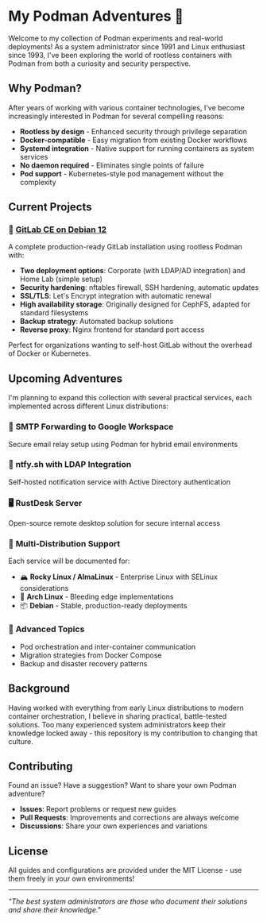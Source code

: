 # My Podman Adventures 🐧

Welcome to my collection of Podman experiments and real-world deployments! As a system administrator since 1991 and Linux enthusiast since 1993, I've been exploring the world of rootless containers with Podman from both a curiosity and security perspective.

## Why Podman?

After years of working with various container technologies, I've become increasingly interested in Podman for several compelling reasons:

- **Rootless by design** - Enhanced security through privilege separation
- **Docker-compatible** - Easy migration from existing Docker workflows  
- **Systemd integration** - Native support for running containers as system services
- **No daemon required** - Eliminates single points of failure
- **Pod support** - Kubernetes-style pod management without the complexity

## Current Projects

### 🦊 [GitLab CE on Debian 12](debian/gitlab/README.md)
A complete production-ready GitLab installation using rootless Podman with:
- **Two deployment options**: Corporate (with LDAP/AD integration) and Home Lab (simple setup)
- **Security hardening**: nftables firewall, SSH hardening, automatic updates
- **SSL/TLS**: Let's Encrypt integration with automatic renewal
- **High availability storage**: Originally designed for CephFS, adapted for standard filesystems
- **Backup strategy**: Automated backup solutions
- **Reverse proxy**: Nginx frontend for standard port access

Perfect for organizations wanting to self-host GitLab without the overhead of Docker or Kubernetes.

## Upcoming Adventures

I'm planning to expand this collection with several practical services, each implemented across different Linux distributions:

### 📧 **SMTP Forwarding to Google Workspace** 
Secure email relay setup using Podman for hybrid email environments

### 🔔 **ntfy.sh with LDAP Integration**
Self-hosted notification service with Active Directory authentication

### 🖥️ **RustDesk Server** 
Open-source remote desktop solution for secure internal access

### 🐧 **Multi-Distribution Support**
Each service will be documented for:
- 🏔️ **Rocky Linux / AlmaLinux** - Enterprise Linux with SELinux considerations  
- 🏹 **Arch Linux** - Bleeding edge implementations
- 📦 **Debian** - Stable, production-ready deployments

### 🔧 **Advanced Topics**
- Pod orchestration and inter-container communication
- Migration strategies from Docker Compose
- Backup and disaster recovery patterns

## Background

Having worked with everything from early Linux distributions to modern container orchestration, I believe in sharing practical, battle-tested solutions. Too many experienced system administrators keep their knowledge locked away - this repository is my contribution to changing that culture.

## Contributing

Found an issue? Have a suggestion? Want to share your own Podman adventure? 

- **Issues**: Report problems or request new guides
- **Pull Requests**: Improvements and corrections are always welcome
- **Discussions**: Share your own experiences and variations

## License

All guides and configurations are provided under the MIT License - use them freely in your own environments!

---

*"The best system administrators are those who document their solutions and share their knowledge."*
